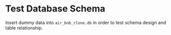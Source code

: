 # Test Database Schema
Insert dummy data into `air_bnb_clone.db` in order to test schema design and table relationship.